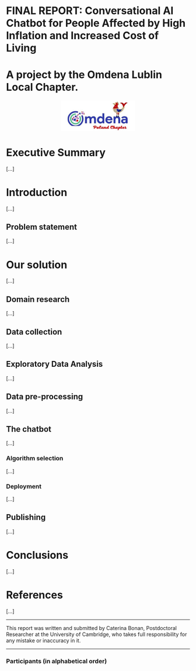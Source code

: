 # FINAL REPORT: Conversational AI Chatbot for People Affected by High Inflation and Increased Cost of Living

# A project by the Omdena Lublin Local Chapter.

<p align="center">
  <img width="40%" height="40%" src="images/logo.jpg">
</p>

# Executive Summary

[…]

# Introduction

[…]

##	Problem statement

[…]

# Our solution

[…]

##	Domain research

[…]

##	Data collection

[…]

##	Exploratory Data Analysis

[…]

##	Data pre-processing

[…]

##	The chatbot

[…]

###	Algorithm selection

[…]

###	Deployment

[…]

##	Publishing

[…]

# Conclusions

[…]

# References

[…]

____________________________________________________

This report was written and submitted by Caterina Bonan, Postdoctoral Researcher at the University of Cambridge, who takes full responsibility for any mistake or inaccuracy in it.

____________________________________________________

### Participants (in alphabetical order)

